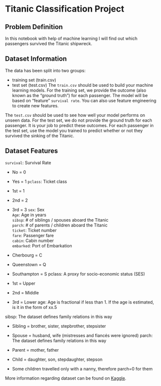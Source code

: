 
# Titanic Classification Project

## Problem Definition
In this notebook with help of machine learning I will find out which passengers survived the Titanic shipwreck.

## Dataset Information
The data has been split into two groups:

* training set (train.csv)
* test set (test.csv)
The `train.csv` should be used to build your machine learning models. For the training set, we provide the outcome (also known as the “ground truth”) for each passenger. The model will be based on “feature” `survival rate`. You can also use feature engineering to create new features.

The `test.csv` should be used to see how well your model performs on unseen data. For the test set, we do not provide the ground truth for each passenger. It is your job to predict these outcomes. For each passenger in the test set, use the model you trained to predict whether or not they survived the sinking of the Titanic.

## Dataset Features
`survival`: Survival Rate

* No = 0
* Yes = 1
`pclass`: Ticket class

* 1st = 1
* 2nd = 2
* 3rd = 3
`sex`: Sex\
`Age`: Age in years\
`sibsp`: # of siblings / spouses aboard the Titanic\
`parch`: # of parents / children aboard the Titanic\
`ticket`: Ticket number\
`fare`: Passenger fare\
`cabin`: Cabin number\
`embarked`: Port of Embarkation

* Cherbourg = C
* Queenstown = Q
* Southampton = S
pclass: A proxy for socio-economic status (SES)

* 1st = Upper
* 2nd = Middle
* 3rd = Lower
age: Age is fractional if less than 1. If the age is estimated, is it in the form of xx.5

sibsp: The dataset defines family relations in this way

* Sibling = brother, sister, stepbrother, stepsister
* Spouse = husband, wife (mistresses and fiancés were ignored)
parch: The dataset defines family relations in this way

* Parent = mother, father
* Child = daughter, son, stepdaughter, stepson
* Some children travelled only with a nanny, therefore parch=0 for them

More information regarding dataset can be found on [Kaggle](https://www.kaggle.com/competitions/titanic/data).

